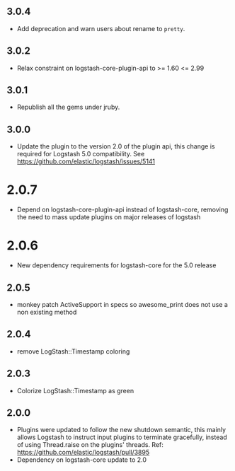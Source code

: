 ## 3.0.4
  - Add deprecation and warn users about rename to `pretty`.

## 3.0.2
  - Relax constraint on logstash-core-plugin-api to >= 1.60 <= 2.99

## 3.0.1
  - Republish all the gems under jruby.
## 3.0.0
  - Update the plugin to the version 2.0 of the plugin api, this change is required for Logstash 5.0 compatibility. See https://github.com/elastic/logstash/issues/5141
# 2.0.7
  - Depend on logstash-core-plugin-api instead of logstash-core, removing the need to mass update plugins on major releases of logstash
# 2.0.6
  - New dependency requirements for logstash-core for the 5.0 release
## 2.0.5
 - monkey patch ActiveSupport in specs so awesome_print does not use a non existing method
## 2.0.4
 - remove LogStash::Timestamp coloring
## 2.0.3
 - Colorize LogStash::Timestamp as green
## 2.0.0
 - Plugins were updated to follow the new shutdown semantic, this mainly allows Logstash to instruct input plugins to terminate gracefully,
   instead of using Thread.raise on the plugins' threads. Ref: https://github.com/elastic/logstash/pull/3895
 - Dependency on logstash-core update to 2.0

